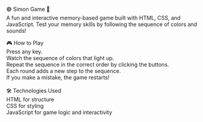 🟢 Simon Game 🎵 <br>
A fun and interactive memory-based game built with HTML, CSS, and JavaScript. Test your memory skills by following the sequence of colors and sounds! <br>

🎮 How to Play <br>
Press any key. <br>
Watch the sequence of colors that light up. <br>
Repeat the sequence in the correct order by clicking the buttons. <br>
Each round adds a new step to the sequence. <br>
If you make a mistake, the game restarts! <br>
 <br>
🛠️ Technologies Used <br>
HTML for structure <br>
CSS for styling <br>
JavaScript for game logic and interactivity <br>
